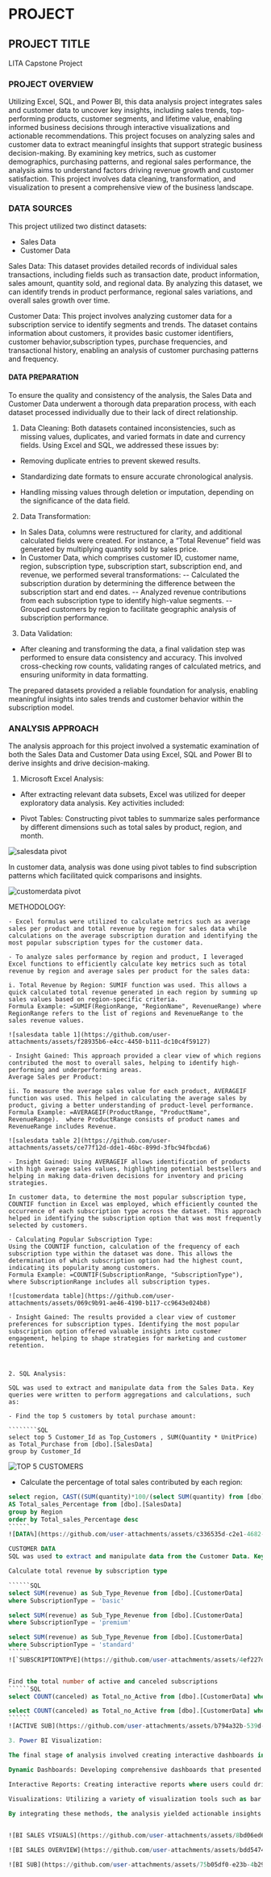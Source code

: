 # PROJECT

## PROJECT TITLE

LITA Capstone Project

### PROJECT OVERVIEW

Utilizing Excel, SQL, and Power BI, this data analysis project integrates sales and customer data to uncover key insights, including sales trends, top-performing products, customer segments, and lifetime value, enabling informed business decisions through interactive visualizations and actionable recommendations. This project focuses on analyzing sales and customer data to extract meaningful insights that support strategic business decision-making. By examining key metrics, such as customer demographics, purchasing patterns, and regional sales performance, the analysis aims to understand factors driving revenue growth and customer satisfaction. This project involves data cleaning, transformation, and visualization to present a comprehensive view of the business landscape.

### DATA SOURCES

This project utilized two distinct datasets: 
- Sales Data
- Customer Data

Sales Data: This dataset provides detailed records of individual sales transactions, including fields such as transaction date, product information, sales amount, quantity sold, and regional data. By analyzing this dataset, we can identify trends in product performance, regional sales variations, and overall sales growth over time.

Customer Data:  This project involves analyzing customer data for a subscription service to identify segments and trends. The dataset contains information about customers, it provides basic customer identifiers, customer behavior,subscription types, purchase frequencies, and transactional history, enabling an analysis of customer purchasing patterns and frequency.

#### DATA PREPARATION

To ensure the quality and consistency of the analysis, the Sales Data and Customer Data underwent a thorough data preparation process, with each dataset processed individually due to their lack of direct relationship.

1. Data Cleaning: Both datasets contained inconsistencies, such as missing values, duplicates, and varied formats in date and currency fields. Using Excel and SQL, we addressed these issues by:

- Removing duplicate entries to prevent skewed results.
  
- Standardizing date formats to ensure accurate chronological analysis.
  
- Handling missing values through deletion or imputation, depending on the significance of the data field.
  

2. Data Transformation:

- In Sales Data, columns were restructured for clarity, and additional calculated fields were created. For instance, a “Total Revenue” field was generated by multiplying quantity sold by sales price.
- In Customer Data, which comprises customer ID, customer name, region, subscription type, subscription start, subscription end, and revenue, we performed several transformations:
-- Calculated the subscription duration by determining the difference between the subscription start and end dates.
-- Analyzed revenue contributions from each subscription type to identify high-value segments.
-- Grouped customers by region to facilitate geographic analysis of subscription performance.
  
3. Data Validation:
- After cleaning and transforming the data, a final validation step was performed to ensure data consistency and accuracy. This involved cross-checking row counts, validating ranges of calculated metrics, and ensuring uniformity in data formatting.

The prepared datasets provided a reliable foundation for analysis, enabling meaningful insights into sales trends and customer behavior within the subscription model.

### ANALYSIS APPROACH

The analysis approach for this project involved a systematic examination of both the Sales Data and Customer Data using Excel, SQL and Power BI to derive insights and drive decision-making.

1. Microsoft Excel Analysis:

- After extracting relevant data subsets, Excel was utilized for deeper exploratory data analysis. Key activities included:

- Pivot Tables: Constructing pivot tables to summarize sales performance by different dimensions such as total sales by product, region, and month.

![salesdata pivot](https://github.com/user-attachments/assets/79d9278a-aad1-422b-a12c-b357e6382302)

In customer data, analysis was done using pivot tables to find subscription patterns which facilitated quick comparisons and insights.

![customerdata pivot](https://github.com/user-attachments/assets/db4b7d45-5572-4391-b2b5-4b63067345ee)

METHODOLOGY:
````
- Excel formulas were utilized to calculate metrics such as average sales per product and total revenue by region for sales data while calculations on the average subscription duration and identifying the most popular subscription types for the customer data. 

- To analyze sales performance by region and product, I leveraged Excel functions to efficiently calculate key metrics such as total revenue by region and average sales per product for the sales data:

i. Total Revenue by Region: SUMIF function was used. This allows a quick calculated total revenue generated in each region by summing up sales values based on region-specific criteria.
Formula Example: =SUMIF(RegionRange, "RegionName", RevenueRange) where RegionRange refers to the list of regions and RevenueRange to the sales revenue values.

![salesdata table 1](https://github.com/user-attachments/assets/f28935b6-e4cc-4450-b111-dc10c4f59127)

- Insight Gained: This approach provided a clear view of which regions contributed the most to overall sales, helping to identify high-performing and underperforming areas.
Average Sales per Product:

ii. To measure the average sales value for each product, AVERAGEIF function was used. This helped in calculating the average sales by product, giving a better understanding of product-level performance.
Formula Example: =AVERAGEIF(ProductRange, "ProductName", RevenueRange).  where ProductRange consists of product names and RevenueRange includes Revenue.

![salesdata table 2](https://github.com/user-attachments/assets/ce77f12d-dde1-46bc-899d-3fbc94fbcda6)

- Insight Gained: Using AVERAGEIF allows identification of products with high average sales values, highlighting potential bestsellers and helping in making data-driven decisions for inventory and pricing strategies.

In customer data, to determine the most popular subscription type, COUNTIF function in Excel was employed, which efficiently counted the occurrence of each subscription type across the dataset. This approach helped in identifying the subscription option that was most frequently selected by customers.

- Calculating Popular Subscription Type:
Using the COUNTIF function, calculation of the frequency of each subscription type within the dataset was done. This allows the determination of which subscription option had the highest count, indicating its popularity among customers.
Formula Example: =COUNTIF(SubscriptionRange, "SubscriptionType"), where SubscriptionRange includes all subscription types.

![customerdata table](https://github.com/user-attachments/assets/069c9b91-ae46-4190-b117-cc9643e024b8)

- Insight Gained: The results provided a clear view of customer preferences for subscription types. Identifying the most popular subscription option offered valuable insights into customer engagement, helping to shape strategies for marketing and customer retention.



2. SQL Analysis:

SQL was used to extract and manipulate data from the Sales Data. Key queries were written to perform aggregations and calculations, such as:

- Find the top 5 customers by total purchase amount:

````````SQL
select top 5 Customer_Id as Top_Customers , SUM(Quantity * UnitPrice) as Total_Purchase from [dbo].[SalesData]
group by Customer_Id
``````


![TOP 5 CUSTOMERS](https://github.com/user-attachments/assets/e165b7f6-77bd-4e01-87f4-b7089705af40)

- Calculate the percentage of total sales contributed by each region:
  
```````SQL
select region, CAST((SUM(quantity)*100/(select SUM(quantity) from [dbo].[SalesData])) as varchar (10)) +'%'
AS Total_sales_Percentage from [dbo].[SalesData]
group by Region
order by Total_sales_Percentage desc
``````
![DATA%](https://github.com/user-attachments/assets/c336535d-c2e1-4682-b674-01d51769a997)

CUSTOMER DATA
SQL was used to extract and manipulate data from the Customer Data. Key queries were written to perform aggregations and calculations, such as:

Calculate total revenue by subscription type

``````SQL
select SUM(revenue) as Sub_Type_Revenue from [dbo].[CustomerData] 
where SubscriptionType = 'basic'

select SUM(revenue) as Sub_Type_Revenue from [dbo].[CustomerData] 
where SubscriptionType = 'premium'

select SUM(revenue) as Sub_Type_Revenue from [dbo].[CustomerData] 
where SubscriptionType = 'standard'
``````
![`SUBSCRIPTIONTPYE](https://github.com/user-attachments/assets/4ef227dd-69c7-4486-a2c8-a455e7629204)


Find the total number of active and canceled subscriptions
``````SQL
select COUNT(canceled) as Total_no_Active from [dbo].[CustomerData] where Canceled = 0

select COUNT(canceled) as Total_no_Active from [dbo].[CustomerData] where Canceled = 1
``````
![ACTIVE SUB](https://github.com/user-attachments/assets/b794a32b-539d-4330-bcf8-741274970897)

3. Power BI Visualization:

The final stage of analysis involved creating interactive dashboards in Power BI, which enhanced the presentation of insights through advanced visualization techniques. This included:

Dynamic Dashboards: Developing comprehensive dashboards that presented key metrics such as total revenue, average subscription length, and customer distribution across regions, allowing stakeholders to gain a quick overview of business performance.

Interactive Reports: Creating interactive reports where users could drill down into specific metrics, filter data by subscription type or region, and explore trends in sales overview, top-performing products, regional breakdowns key customer segments, cancellations, and subscription trends and This interactivity enabled a more nuanced understanding of the data.
 
Visualizations: Utilizing a variety of visualization tools such as bar charts, line graphs, and pie charts to represent data clearly and effectively.

By integrating these methods, the analysis yielded actionable insights into sales trends, customer behavior, and overall business performance, supporting strategic recommendations for future growth.


![BI SALES VISUALS](https://github.com/user-attachments/assets/8bd06ed6-97a6-4a17-bf48-48f37d6a22b2)

![BI SALES OVERVIEW](https://github.com/user-attachments/assets/bdd5474f-0ab7-48a9-bb8e-67187e377796)

![BI SUB](https://github.com/user-attachments/assets/75b05df0-e23b-4b29-908a-902d95546b85)




